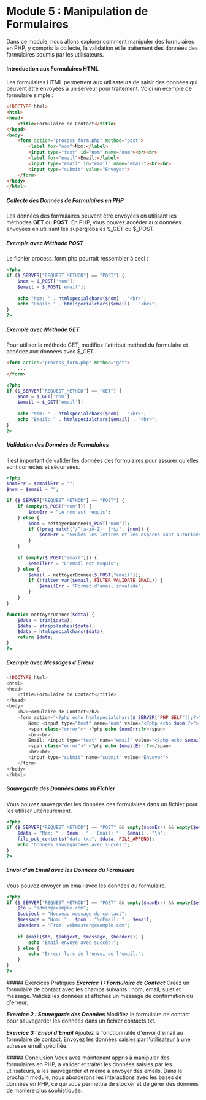 # Module 5 : Manipulation de Formulaires
Dans ce module, nous allons explorer comment manipuler des formulaires en PHP, y compris la collecte, la validation et le traitement des données des formulaires soumis par les utilisateurs.

#### Introduction aux Formulaires HTML
Les formulaires HTML permettent aux utilisateurs de saisir des données qui peuvent être envoyées à un serveur pour traitement. Voici un exemple de formulaire simple :

```html
<!DOCTYPE html>
<html>
<head>
    <title>Formulaire de Contact</title>
</head>
<body>
    <form action="process_form.php" method="post">
        <label for="nom">Nom:</label>
        <input type="text" id="nom" name="nom"><br><br>
        <label for="email">Email:</label>
        <input type="email" id="email" name="email"><br><br>
        <input type="submit" value="Envoyer">
    </form>
</body>
</html>
```
##### Collecte des Données de Formulaires en PHP
Les données des formulaires peuvent être envoyées en utilisant les méthodes **GET** ou **POST**. En PHP, vous pouvez accéder aux données envoyées en utilisant les superglobales $_GET ou $_POST.

##### Exemple avec Méthode POST
Le fichier process_form.php pourrait ressembler à ceci :
```php
<?php
if ($_SERVER["REQUEST_METHOD"] == "POST") {
    $nom = $_POST['nom'];
    $email = $_POST['email'];
    
    echo "Nom: " . htmlspecialchars($nom) . "<br>";
    echo "Email: " . htmlspecialchars($email) . "<br>";
}
?>
```
##### Exemple avec Méthode GET
Pour utiliser la méthode GET, modifiez l'attribut method du formulaire et accédez aux données avec $_GET.

```html
<form action="process_form.php" method="get">
    ...
</form>
```
```php
<?php
if ($_SERVER["REQUEST_METHOD"] == "GET") {
    $nom = $_GET['nom'];
    $email = $_GET['email'];
    
    echo "Nom: " . htmlspecialchars($nom) . "<br>";
    echo "Email: " . htmlspecialchars($email) . "<br>";
}
?>
```
##### Validation des Données de Formulaires
Il est important de valider les données des formulaires pour assurer qu'elles sont correctes et sécurisées.
```php
<?php
$nomErr = $emailErr = "";
$nom = $email = "";

if ($_SERVER["REQUEST_METHOD"] == "POST") {
    if (empty($_POST["nom"])) {
        $nomErr = "Le nom est requis";
    } else {
        $nom = nettoyerDonnee($_POST["nom"]);
        if (!preg_match("/^[a-zA-Z-' ]*$/", $nom)) {
            $nomErr = "Seules les lettres et les espaces sont autorisés";
        }
    }
    
    if (empty($_POST["email"])) {
        $emailErr = "L'email est requis";
    } else {
        $email = nettoyerDonnee($_POST["email"]);
        if (!filter_var($email, FILTER_VALIDATE_EMAIL)) {
            $emailErr = "Format d'email invalide";
        }
    }
}

function nettoyerDonnee($data) {
    $data = trim($data);
    $data = stripslashes($data);
    $data = htmlspecialchars($data);
    return $data;
}
?>
```
##### Exemple avec Messages d'Erreur
```php
<!DOCTYPE html>
<html>
<head>
    <title>Formulaire de Contact</title>
</head>
<body>
    <h2>Formulaire de Contact</h2>
    <form action="<?php echo htmlspecialchars($_SERVER["PHP_SELF"]);?>" method="post">
        Nom: <input type="text" name="nom" value="<?php echo $nom;?>">
        <span class="error">* <?php echo $nomErr;?></span>
        <br><br>
        Email: <input type="text" name="email" value="<?php echo $email;?>">
        <span class="error">* <?php echo $emailErr;?></span>
        <br><br>
        <input type="submit" name="submit" value="Envoyer">
    </form>
</body>
</html>
```
##### Sauvegarde des Données dans un Fichier
Vous pouvez sauvegarder les données des formulaires dans un fichier pour les utiliser ultérieurement.
```php
<?php
if ($_SERVER["REQUEST_METHOD"] == "POST" && empty($nomErr) && empty($emailErr)) {
    $data = "Nom: " . $nom . " | Email: " . $email . "\n";
    file_put_contents("data.txt", $data, FILE_APPEND);
    echo "Données sauvegardées avec succès!";
}
?>
```
##### Envoi d'un Email avec les Données du Formulaire
Vous pouvez envoyer un email avec les données du formulaire.
```php
<?php
if ($_SERVER["REQUEST_METHOD"] == "POST" && empty($nomErr) && empty($emailErr)) {
    $to = "admin@example.com";
    $subject = "Nouveau message de contact";
    $message = "Nom: " . $nom . "\nEmail: " . $email;
    $headers = "From: webmaster@example.com";
    
    if (mail($to, $subject, $message, $headers)) {
        echo "Email envoyé avec succès!";
    } else {
        echo "Erreur lors de l'envoi de l'email.";
    }
}
?>
```
##### Exercices Pratiques
***Exercice 1 : Formulaire de Contact***
Créez un formulaire de contact avec les champs suivants : nom, email, sujet et message. Validez les données et affichez un message de confirmation ou d'erreur.

***Exercice 2 : Sauvegarde des Données***
Modifiez le formulaire de contact pour sauvegarder les données dans un fichier contacts.txt.

***Exercice 3 : Envoi d'Email***
Ajoutez la fonctionnalité d'envoi d'email au formulaire de contact. Envoyez les données saisies par l'utilisateur à une adresse email spécifiée.

##### Conclusion
Vous avez maintenant appris à manipuler des formulaires en PHP, à valider et traiter les données saisies par les utilisateurs, à les sauvegarder et même à envoyer des emails. Dans le prochain module, nous aborderons les interactions avec les bases de données en PHP, ce qui vous permettra de stocker et de gérer des données de manière plus sophistiquée.